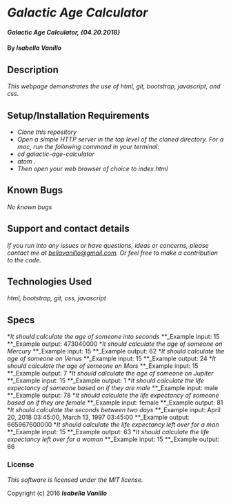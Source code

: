 # _Galactic Age Calculator_


#### _Galactic Age Calculator, {04.20.2018}_

#### By _**Isabella Vanillo**_

## Description

_This webpage demonstrates the use of html, git, bootstrap, javascript, and css._

## Setup/Installation Requirements

* _Clone this repository_
* _Open a simple HTTP server in the top level of the cloned directory. For a mac, run the following command in your terminal:_
* _cd galactic-age-calculator_
* _atom ._
* _Then open your web browser of choice to index.html_

## Known Bugs

_No known bugs_

## Support and contact details

_If you run into any issues or have questions, ideas or concerns, please contact me at bellavanillo@gmail.com. Or feel free to make a contribution to the code._

## Technologies Used

_html, bootstrap, git, css, javascript_

## Specs

*_It should calculate the age of someone into seconds_
**_Example input: 15
**_Example output: 473040000
*_It should calculate the age of someone on Mercury_
**_Example input: 15
**_Example output: 62
*_It should calculate the age of someone on Venus_
**_Example input: 15
**_Example output: 24
*_It should calculate the age of someone on Mars_
**_Example input: 15
**_Example output: 7
*_It should calculate the age of someone on Jupiter_
**_Example input: 15
**_Example output: 1
*_It should calculate the life expectancy of someone based on if they are male_
**_Example input: male
**_Example output: 78
*_It should calculate the life expectancy of someone based on if they are female_
**_Example input: female
**_Example output: 81
*_It should calculate the seconds between two days_
**_Example input: April 20, 2018 03:45:00, March 13, 1997 03:45:00
**_Example output: 665967600000
*_It should calculate the life expectancy left over for a man_
**_Example input: 15
**_Example output: 63
*_It should calculate the life expectancy left over for a woman_
**_Example input: 15
**_Example output: 66


### License

*This software is licensed under the MIT license.*

Copyright (c) 2016 **_Isabella Vanillo_**
